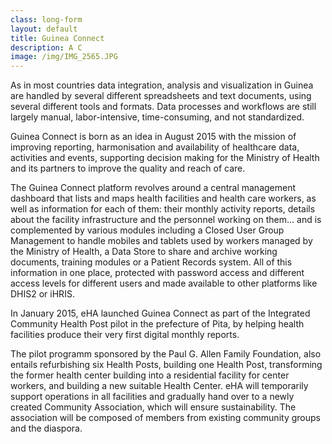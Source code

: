 ```yaml
---
class: long-form
layout: default
title: Guinea Connect
description: A C
image: /img/IMG_2565.JPG
---
```


As in most countries data integration, analysis and visualization in Guinea are handled by several different spreadsheets and text documents, using several different tools and formats. Data processes and workflows are still largely manual, labor-intensive, time-consuming, and not standardized. 

Guinea Connect is born as an idea in August 2015 with the mission of improving reporting, harmonisation and availability of healthcare data, activities and events, supporting decision making for the Ministry of Health and its partners to improve the quality and reach of care.

The Guinea Connect platform revolves around a central management dashboard that lists and maps health facilities and health care workers, as well as information for each of them: their monthly activity reports, details about the facility infrastructure and the personnel working on them... and is complemented by various modules including a Closed User Group Management to handle mobiles and tablets used by workers managed by the Ministry of Health, a Data Store to share and archive working documents, training modules or a Patient Records system. All of this information in one place, protected with password access and different access levels for different users and made available to other platforms like DHIS2 or iHRIS.

In January 2015, eHA launched Guinea Connect as part of the Integrated Community Health Post pilot in the prefecture of Pita, by helping health facilities produce their very first digital monthly reports.

The pilot programm sponsored by the Paul G. Allen Family Foundation, also entails refurbishing six Health Posts, building one Health Post, transforming the former health center building into a residential facility for center workers, and building a new suitable Health Center. eHA will temporarily support operations in all facilities and gradually hand over to a newly created Community Association, which will ensure sustainability. The association will be composed of members from existing community groups and the diaspora. 

